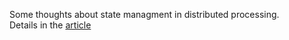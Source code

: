 Some thoughts about state managment in distributed processing.</br>
Details in the <a href="https://dev.to/genevalake/stateful-flow-organising-distributed-processing-in-golang-3878">article</a>
